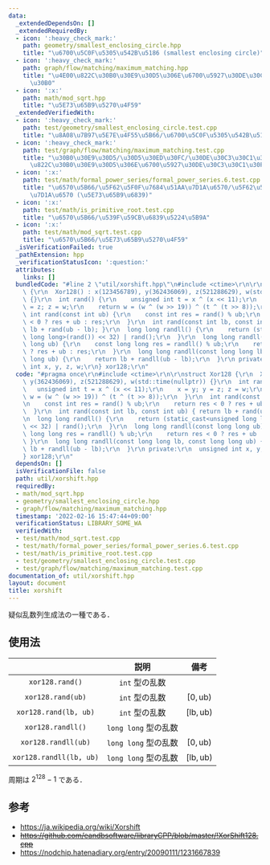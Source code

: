 ```yaml
---
data:
  _extendedDependsOn: []
  _extendedRequiredBy:
  - icon: ':heavy_check_mark:'
    path: geometry/smallest_enclosing_circle.hpp
    title: "\u6700\u5C0F\u5305\u542B\u5186 (smallest enclosing circle)"
  - icon: ':heavy_check_mark:'
    path: graph/flow/matching/maximum_matching.hpp
    title: "\u4E00\u822C\u30B0\u30E9\u30D5\u306E\u6700\u5927\u30DE\u30C3\u30C1\u30F3\
      \u30B0"
  - icon: ':x:'
    path: math/mod_sqrt.hpp
    title: "\u5E73\u65B9\u5270\u4F59"
  _extendedVerifiedWith:
  - icon: ':heavy_check_mark:'
    path: test/geometry/smallest_enclosing_circle.test.cpp
    title: "\u8A08\u7B97\u5E7E\u4F55\u5B66/\u6700\u5C0F\u5305\u542B\u5186"
  - icon: ':heavy_check_mark:'
    path: test/graph/flow/matching/maximum_matching.test.cpp
    title: "\u30B0\u30E9\u30D5/\u30D5\u30ED\u30FC/\u30DE\u30C3\u30C1\u30F3\u30B0/\u4E00\
      \u822C\u30B0\u30E9\u30D5\u306E\u6700\u5927\u30DE\u30C3\u30C1\u30F3\u30B0"
  - icon: ':x:'
    path: test/math/formal_power_series/formal_power_series.6.test.cpp
    title: "\u6570\u5B66/\u5F62\u5F0F\u7684\u51AA\u7D1A\u6570/\u5F62\u5F0F\u7684\u51AA\
      \u7D1A\u6570 (\u5E73\u65B9\u6839)"
  - icon: ':x:'
    path: test/math/is_primitive_root.test.cpp
    title: "\u6570\u5B66/\u539F\u59CB\u6839\u5224\u5B9A"
  - icon: ':x:'
    path: test/math/mod_sqrt.test.cpp
    title: "\u6570\u5B66/\u5E73\u65B9\u5270\u4F59"
  _isVerificationFailed: true
  _pathExtension: hpp
  _verificationStatusIcon: ':question:'
  attributes:
    links: []
  bundledCode: "#line 2 \"util/xorshift.hpp\"\n#include <ctime>\r\n\r\nstruct Xor128\
    \ {\r\n  Xor128() : x(123456789), y(362436069), z(521288629), w(std::time(nullptr))\
    \ {}\r\n  int rand() {\r\n    unsigned int t = x ^ (x << 11);\r\n    x = y; y\
    \ = z; z = w;\r\n    return w = (w ^ (w >> 19)) ^ (t ^ (t >> 8));\r\n  }\r\n \
    \ int rand(const int ub) {\r\n    const int res = rand() % ub;\r\n    return res\
    \ < 0 ? res + ub : res;\r\n  }\r\n  int rand(const int lb, const int ub) { return\
    \ lb + rand(ub - lb); }\r\n  long long randll() {\r\n    return (static_cast<unsigned\
    \ long long>(rand()) << 32) | rand();\r\n  }\r\n  long long randll(const long\
    \ long ub) {\r\n    const long long res = randll() % ub;\r\n    return res < 0\
    \ ? res + ub : res;\r\n  }\r\n  long long randll(const long long lb, const long\
    \ long ub) {\r\n    return lb + randll(ub - lb);\r\n  }\r\n private:\r\n  unsigned\
    \ int x, y, z, w;\r\n} xor128;\r\n"
  code: "#pragma once\r\n#include <ctime>\r\n\r\nstruct Xor128 {\r\n  Xor128() : x(123456789),\
    \ y(362436069), z(521288629), w(std::time(nullptr)) {}\r\n  int rand() {\r\n \
    \   unsigned int t = x ^ (x << 11);\r\n    x = y; y = z; z = w;\r\n    return\
    \ w = (w ^ (w >> 19)) ^ (t ^ (t >> 8));\r\n  }\r\n  int rand(const int ub) {\r\
    \n    const int res = rand() % ub;\r\n    return res < 0 ? res + ub : res;\r\n\
    \  }\r\n  int rand(const int lb, const int ub) { return lb + rand(ub - lb); }\r\
    \n  long long randll() {\r\n    return (static_cast<unsigned long long>(rand())\
    \ << 32) | rand();\r\n  }\r\n  long long randll(const long long ub) {\r\n    const\
    \ long long res = randll() % ub;\r\n    return res < 0 ? res + ub : res;\r\n \
    \ }\r\n  long long randll(const long long lb, const long long ub) {\r\n    return\
    \ lb + randll(ub - lb);\r\n  }\r\n private:\r\n  unsigned int x, y, z, w;\r\n\
    } xor128;\r\n"
  dependsOn: []
  isVerificationFile: false
  path: util/xorshift.hpp
  requiredBy:
  - math/mod_sqrt.hpp
  - geometry/smallest_enclosing_circle.hpp
  - graph/flow/matching/maximum_matching.hpp
  timestamp: '2022-02-16 15:47:44+09:00'
  verificationStatus: LIBRARY_SOME_WA
  verifiedWith:
  - test/math/mod_sqrt.test.cpp
  - test/math/formal_power_series/formal_power_series.6.test.cpp
  - test/math/is_primitive_root.test.cpp
  - test/geometry/smallest_enclosing_circle.test.cpp
  - test/graph/flow/matching/maximum_matching.test.cpp
documentation_of: util/xorshift.hpp
layout: document
title: xorshift
---
```


疑似乱数列生成法の一種である．


## 使用法

||説明|備考|
|:--:|:--:|:--:|
|`xor128.rand()`|`int` 型の乱数||
|`xor128.rand(ub)`|`int` 型の乱数|$[0, \mathrm{ub})$|
|`xor128.rand(lb, ub)`|`int` 型の乱数|$[\mathrm{lb}, \mathrm{ub})$|
|`xor128.randll()`|`long long` 型の乱数||
|`xor128.randll(ub)`|`long long` 型の乱数|$[0, \mathrm{ub})$|
|`xor128.randll(lb, ub)`|`long long` 型の乱数|$[\mathrm{lb}, \mathrm{ub})$|

周期は $2^{128} - 1$ である．


## 参考

- https://ja.wikipedia.org/wiki/Xorshift
- ~~https://github.com/eandbsoftware/libraryCPP/blob/master/!XorShift128.cpp~~
- https://nodchip.hatenadiary.org/entry/20090111/1231667839
